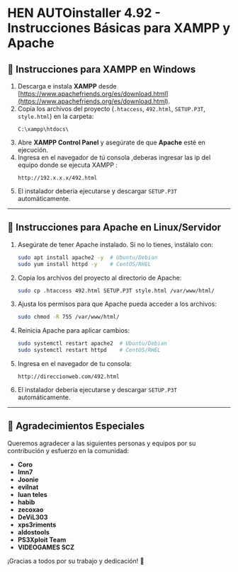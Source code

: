 # HEN AUTOinstaller 4.92 - Instrucciones Básicas para XAMPP y Apache

## 📌 Instrucciones para XAMPP en Windows
1. Descarga e instala **XAMPP** desde [https://www.apachefriends.org/es/download.html](https://www.apachefriends.org/es/download.html).
2. Copia los archivos del proyecto (`.htaccess`, `492.html`, `SETUP.P3T`, `style.html`) en la carpeta:
   ```
   C:\xampp\htdocs\
   ```
3. Abre **XAMPP Control Panel** y asegúrate de que **Apache** esté en ejecución.
4. Ingresa en el navegador de tú consola ,deberas ingresar las ip del equipo donde se ejecuta XAMPP :
   ```
   http://192.x.x.x/492.html

   ```
5. El instalador debería ejecutarse y descargar `SETUP.P3T` automáticamente.

---

## 📌 Instrucciones para Apache en Linux/Servidor
1. Asegúrate de tener Apache instalado. Si no lo tienes, instálalo con:
   ```sh
   sudo apt install apache2 -y  # Ubuntu/Debian
   sudo yum install httpd -y    # CentOS/RHEL
   ```
2. Copia los archivos del proyecto al directorio de Apache:
   ```sh
   sudo cp .htaccess 492.html SETUP.P3T style.html /var/www/html/
   ```
3. Ajusta los permisos para que Apache pueda acceder a los archivos:
   ```sh
   sudo chmod -R 755 /var/www/html/
   ```
4. Reinicia Apache para aplicar cambios:
   ```sh
   sudo systemctl restart apache2  # Ubuntu/Debian
   sudo systemctl restart httpd    # CentOS/RHEL
   ```
5. Ingresa en el navegador de tu consola:
   ```
   http://direccionweb.com/492.html
   ```
6. El instalador debería ejecutarse y descargar `SETUP.P3T` automáticamente.

---

## 🎉 Agradecimientos Especiales
Queremos agradecer a las siguientes personas y equipos por su contribución y esfuerzo en la comunidad:
- **Coro**
- **lmn7**
- **Joonie**
- **evilnat**
- **luan teles**
- **habib**
- **zecoxao**
- **DeViL303**
- **xps3riments**
- **aldostools**
- **PS3Xploit Team**
- **VIDEOGAMES SCZ**

¡Gracias a todos por su trabajo y dedicación! 🚀

